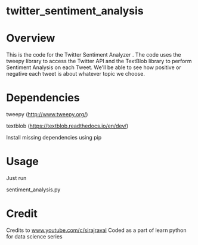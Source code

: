 # twitter_sentiment_analysis

# Overview

This is the code for the Twitter Sentiment Analyzer . The code uses the tweepy library to access the Twitter API and the TextBlob library to perform Sentiment Analysis on each Tweet. We'll be able to see how positive or negative each tweet is about whatever topic we choose.

# Dependencies

tweepy (http://www.tweepy.org/)

textblob (https://textblob.readthedocs.io/en/dev/)

Install missing dependencies using pip

# Usage
Just run

sentiment_analysis.py

# Credit
Credits to www.youtube.com/c/sirajraval
Coded as a part of learn python for data science series
